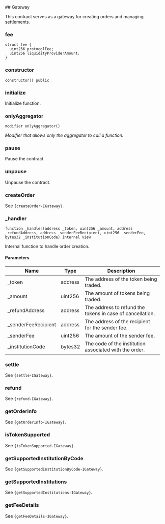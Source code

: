 ﻿﻿## Gateway

This contract serves as a gateway for creating orders and managing settlements.

### fee

```solidity
struct fee {
  uint256 protocolFee;
  uint256 liquidityProviderAmount;
}
```

### constructor

```solidity
constructor() public
```

### initialize

<BonadocsWidget widgetConfigUri="ipfs://bafkreigu3fc74fxtt5slxaow52iuoe3iqnrkjoxnrx2fgoprwhu7c74p2m" contract="Gateway" functionKey="0x8129fc1c" />

Initialize function.

### onlyAggregator

```solidity
modifier onlyAggregator()
```

_Modifier that allows only the aggregator to call a function._

### pause

<BonadocsWidget widgetConfigUri="ipfs://bafkreigu3fc74fxtt5slxaow52iuoe3iqnrkjoxnrx2fgoprwhu7c74p2m" contract="Gateway" functionKey="0x8456cb59" />

Pause the contract.

### unpause

<BonadocsWidget widgetConfigUri="ipfs://bafkreigu3fc74fxtt5slxaow52iuoe3iqnrkjoxnrx2fgoprwhu7c74p2m" contract="Gateway" functionKey="0x3f4ba83a" />

Unpause the contract.

### createOrder

<BonadocsWidget
  widgetConfigUri="ipfs://QmNYcvyRbqTfTidr98gwJfhmh4mRZF4iWAvZSTNLsuu1M4"
  contract="Gateway"
  functionKey="0xf2507.function.0x809804f7"
/>

See `{createOrder-IGateway}`.

### \_handler

```solidity
function _handler(address _token, uint256 _amount, address _refundAddress, address _senderFeeRecipient, uint256 _senderFee, bytes32 _institutionCode) internal view
```

Internal function to handle order creation.

#### Parameters

| Name                 | Type    | Description                                               |
| -------------------- | ------- | --------------------------------------------------------- |
| \_token              | address | The address of the token being traded.                    |
| \_amount             | uint256 | The amount of tokens being traded.                        |
| \_refundAddress      | address | The address to refund the tokens in case of cancellation. |
| \_senderFeeRecipient | address | The address of the recipient for the sender fee.          |
| \_senderFee          | uint256 | The amount of the sender fee.                             |
| \_institutionCode    | bytes32 | The code of the institution associated with the order.    |

### settle

<BonadocsWidget widgetConfigUri="ipfs://bafkreigu3fc74fxtt5slxaow52iuoe3iqnrkjoxnrx2fgoprwhu7c74p2m" contract="Gateway" functionKey="0xf22ee704" />

See `{settle-IGateway}`.

### refund

<BonadocsWidget widgetConfigUri="ipfs://bafkreigu3fc74fxtt5slxaow52iuoe3iqnrkjoxnrx2fgoprwhu7c74p2m" contract="Gateway" functionKey="0x71eedb88" />

See `{refund-IGateway}`.

### getOrderInfo

<BonadocsWidget widgetConfigUri="ipfs://bafkreigu3fc74fxtt5slxaow52iuoe3iqnrkjoxnrx2fgoprwhu7c74p2m" contract="Gateway" functionKey="0x768c6ec0" />

See `{getOrderInfo-IGateway}`.

### isTokenSupported

<BonadocsWidget widgetConfigUri="ipfs://bafkreigu3fc74fxtt5slxaow52iuoe3iqnrkjoxnrx2fgoprwhu7c74p2m" contract="Gateway" functionKey="0x75151b63" />

See `{isTokenSupported-IGateway}`.

### getSupportedInstitutionByCode

<BonadocsWidget widgetConfigUri="ipfs://bafkreigu3fc74fxtt5slxaow52iuoe3iqnrkjoxnrx2fgoprwhu7c74p2m" contract="Gateway" functionKey="0xc2280103" />

See `{getSupportedInstitutionByCode-IGateway}`.

### getSupportedInstitutions

<BonadocsWidget widgetConfigUri="ipfs://bafkreigu3fc74fxtt5slxaow52iuoe3iqnrkjoxnrx2fgoprwhu7c74p2m" contract="Gateway" functionKey="0x02621338" />

See `{getSupportedInstitutions-IGateway}`.

### getFeeDetails

<BonadocsWidget widgetConfigUri="ipfs://bafkreigu3fc74fxtt5slxaow52iuoe3iqnrkjoxnrx2fgoprwhu7c74p2m" contract="Gateway" functionKey="0xb810c636" />

See `{getFeeDetails-IGateway}`.
